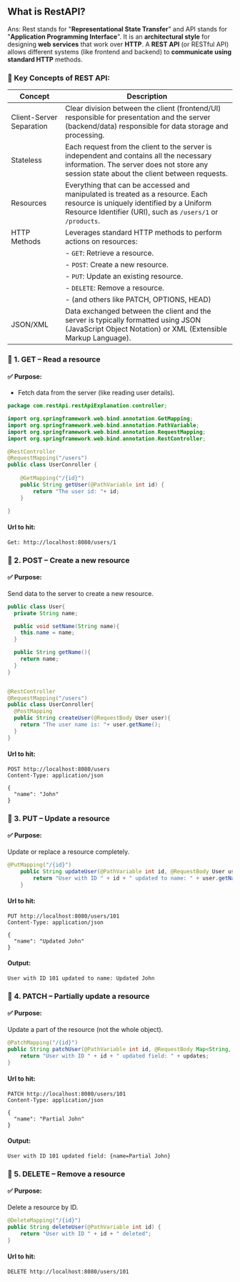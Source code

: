 ## What is RestAPI?
Ans: Rest stands for "**Representational State Transfer**" and API stands for "**Application Programming Interface**".
It is an **architectural style** for designing **web services** that work over **HTTP**. A **REST API** (or RESTful API) allows different systems (like frontend and backend) to **communicate using standard HTTP** methods.
### 🔹 Key Concepts of REST API:
| Concept         | Description                                                                                                |
|-----------------|------------------------------------------------------------------------------------------------------------|
| Client-Server Separation | Clear division between the client (frontend/UI) responsible for presentation and the server (backend/data) responsible for data storage and processing. |
| Stateless       | Each request from the client to the server is independent and contains all the necessary information. The server does not store any session state about the client between requests. |
| Resources       | Everything that can be accessed and manipulated is treated as a resource. Each resource is uniquely identified by a Uniform Resource Identifier (URI), such as `/users/1` or `/products`. |
| HTTP Methods    | Leverages standard HTTP methods to perform actions on resources:                                          |
|                 | - `GET`: Retrieve a resource.                                                                           |
|                 | - `POST`: Create a new resource.                                                                          |
|                 | - `PUT`: Update an existing resource.                                                                       |
|                 | - `DELETE`: Remove a resource.                                                                         |
|                 | - (and others like PATCH, OPTIONS, HEAD)                                                                   |
| JSON/XML        | Data exchanged between the client and the server is typically formatted using JSON (JavaScript Object Notation) or XML (Extensible Markup Language). |

### 🚀 1. GET – Read a resource
#### ✅ Purpose:
- Fetch data from the server (like reading user details).
```java
package com.restApi.restApiExplanation.controller;

import org.springframework.web.bind.annotation.GetMapping;
import org.springframework.web.bind.annotation.PathVariable;
import org.springframework.web.bind.annotation.RequestMapping;
import org.springframework.web.bind.annotation.RestController;

@RestController
@RequestMapping("/users")
public class UserConroller {
	
	@GetMapping("/{id}")
	public String getUser(@PathVariable int id) {
		return "The user id: "+ id;
	}

}
```
#### Url to hit:
```
Get: http://localhost:8080/users/1
```
### 🚀 2. POST – Create a new resource
#### ✅ Purpose:
Send data to the server to create a new resource.
```java
public class User{
  private String name;

  public void setName(String name){
    this.name = name;
  }

  public String getName(){
    return name;
  }  
}
```
```java

@RestController
@RequestMapping("/users")
public class UserConroller{
  @PostMapping
  public String createUser(@RequestBody User user){
    return "The user name is: "+ user.getName();
  }
}

```
#### Url to hit:
```
POST http://localhost:8080/users
Content-Type: application/json

{
  "name": "John"
}
```
### 🚀 3. PUT – Update a resource
#### ✅ Purpose:
Update or replace a resource completely.
```java
@PutMapping("/{id}")
	public String updateUser(@PathVariable int id, @RequestBody User user) {
		return "User with ID " + id + " updated to name: " + user.getName();
	}
```
#### Url to hit:
```
PUT http://localhost:8080/users/101
Content-Type: application/json

{
  "name": "Updated John"
}
```
#### Output:
```
User with ID 101 updated to name: Updated John
```
### 🚀 4. PATCH – Partially update a resource
#### ✅ Purpose:
Update a part of the resource (not the whole object).
```java
@PatchMapping("/{id}")
public String patchUser(@PathVariable int id, @RequestBody Map<String, String> updates) {
    return "User with ID " + id + " updated field: " + updates;
}
```
#### Url to hit:
```
PATCH http://localhost:8080/users/101
Content-Type: application/json

{
  "name": "Partial John"
}

```
#### Output:
```
User with ID 101 updated field: {name=Partial John}

```
### 🚀 5. DELETE – Remove a resource
#### ✅ Purpose:
Delete a resource by ID.
```java
@DeleteMapping("/{id}")
public String deleteUser(@PathVariable int id) {
    return "User with ID " + id + " deleted";
}

```
#### Url to hit:
```
DELETE http://localhost:8080/users/101
```
